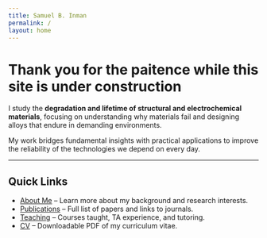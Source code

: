 ```yaml
---
title: Samuel B. Inman
permalink: /
layout: home
---
```


# Thank you for the paitence while this site is under construction

I study the **degradation and lifetime of structural and electrochemical materials**, focusing on understanding why materials fail and designing alloys that endure in demanding environments.  

My work bridges fundamental insights with practical applications to improve the reliability of the technologies we depend on every day.

---

## Quick Links

- [About Me](about/) – Learn more about my background and research interests.  
- [Publications](publications/) – Full list of papers and links to journals.  
- [Teaching](teaching/) – Courses taught, TA experience, and tutoring.  
- [CV](cv/) – Downloadable PDF of my curriculum vitae.  
